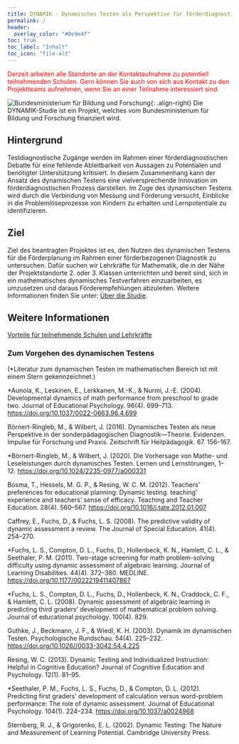 ```yaml
---
title: DYNAMIK - Dynamisches Testen als Perspektive für förderdiagnostische Entscheidungen in der Schule
permalink: /
header:
  overlay_color: "#0e9e4f"
toc: true
toc_label: "Inhalt"
toc_icon: "file-alt"
---
```

<aside class="notice--primary">
<font color="red"> Derzeit arbeiten alle Standorte an der Kontaktaufnahme zu potentiell teilnehmenden Schulen. Gern können Sie auch von sich aus Kontakt zu den Projektteams aufnehmen, wenn Sie an einer Teilnahme interessiert sind. </font>
</aside>

![Bundesministerium für Bildung und Forschung](/assets/images/logos/BmBF-Logo_kleiner_50.jpg){: .align-right}
Die DYNAMIK-Studie ist ein Projekt, welches vom Bundesministerium für Bildung und Forschung finanziert wird. 



## Hintergrund
Testdiagnostische Zugänge werden im Rahmen einer förderdiagnostischen Debatte für eine fehlende Ableitbarkeit von Aussagen zu Potentialen und benötigter Unterstützung kritisiert. In diesem Zusammenhang kann der Ansatz des dynamischen Testens eine vielversprechende Innovation im förderdiagnostischen Prozess darstellen. Im Zuge des dynamischen Testens wird durch die Verbindung von Messung und Förderung versucht, Einblicke in die Problemlöseprozesse von Kindern zu erhalten und Lernpotentiale zu identifizieren.

## Ziel
Ziel des beantragten Projektes ist es, den Nutzen des dynamischen Testens für die Förderplanung im Rahmen einer förderbezogenen Diagnostik zu
untersuchen. Dafür suchen wir Lehrkräfte für Mathematik, die in der Nähe der Projektstandorte 2. oder 3. Klassen unterrichten und bereit sind, sich in ein mathematisches dynamisches Testverfahren einzuarbeiten, es umzusetzen und daraus Förderempfehlungen abzuleiten.
Weitere Informationen finden Sie unter:  [Über die Studie](https://jazznbass.github.io/dynamik-homepage/ueber-die-studie/).

## Weitere Informationen
[Vorteile für teilnehmende Schulen und Lehrkräfte](https://jazznbass.github.io/dynamik-homepage/ueber-die-studie/vorteile/)

### Zum Vorgehen des dynamischen Testens 
(*Literatur zum dynamischen Testen im mathematischen Bereich ist mit einem Stern gekennzeichnet.)

*Aunola, K., Leskinen, E., Lerkkanen, M.-K., & Nurmi, J.-E. (2004). Developmental dynamics of math performance from preschool to grade two. Journal of Educational Psychology. 96(4). 699–713. https://doi.org/10.1037/0022-0663.96.4.699

Börnert-Ringleb, M., & Wilbert, J. (2016). Dynamisches Testen als neue Perspektive in der sonderpädagogischen Diagnostik—Theorie. Evidenzen. Impulse für Forschung und Praxis. Zeitschrift für Heilpädagogik. 67. 156–167.

*Börnert-Ringleb, M., & Wilbert, J. (2020). Die Vorhersage von Mathe- und Leseleistungen durch dynamisches Testen. Lernen und Lernstörungen, 1–12.
https://doi.org/10.1024/2235-0977/a000331

Bosma, T., Hessels, M. G. P., & Resing, W. C. M. (2012). Teachers’ preferences for educational planning: Dynamic testing. teaching’ experience and teachers’ sense of efficacy. Teaching and Teacher Education. 28(4). 560–567. https://doi.org/10.1016/j.tate.2012.01.007

Caffrey, E., Fuchs, D., & Fuchs, L. S. (2008). The predictive validity of dynamic assessment a review. The Journal of Special Education. 41(4). 254–270.

*Fuchs, L. S., Compton, D. L., Fuchs, D., Hollenbeck, K. N., Hamlett, C. L., & Seethaler, P. M. (2011). Two-stage screening for math problem-solving difficulty using dynamic assessment of algebraic learning. Journal of Learning Disabilities. 44(4). 372–380. MEDLINE. https://doi.org/10.1177/0022219411407867

*Fuchs, L. S., Compton, D. L., Fuchs, D., Hollenbeck, K. N., Craddock, C. F., & Hamlett, C. L. (2008). Dynamic assessment of algebraic learning in predicting third graders’ development of mathematical problem solving. Journal of educational psychology. 100(4). 829.

Guthke, J., Beckmann, J. F., & Wiedl, K. H. (2003). Dynamik im dynamischen Testen. Psychologische Rundschau. 54(4). 225–232. https://doi.org/10.1026//0033-3042.54.4.225

Resing, W. C. (2013). Dynamic Testing and Individualized Instruction: Helpful in Cognitive Education? Journal of Cognitive Education and Psychology. 12(1). 81–95.

*Seethaler, P. M., Fuchs, L. S., Fuchs, D., & Compton, D. L. (2012). Predicting first graders’ development of calculation versus word-problem performance: The role of dynamic assessment. Journal of Educational Psychology. 104(1). 224–234. https://doi.org/10.1037/a0024968

Sternberg, R. J., & Grigorenko, E. L. (2002). Dynamic Testing: The Nature and Measurement of Learning Potential. Cambridge University Press.
